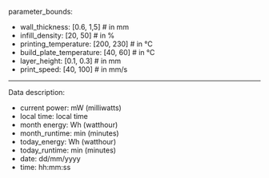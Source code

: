 parameter_bounds: 
- wall_thickness: [0.6, 1,5] # in mm
- infill_density: [20, 50] # in %
- printing_temperature: [200, 230] # in °C
- build_plate_temperature: [40, 60] # in °C
- layer_height: [0.1, 0.3] # in mm
- print_speed: [40, 100] # in mm/s
___
Data description:
- current power: mW (milliwatts)
- local time: local time
- month energy: Wh (watthour)
- month_runtime: min (minutes)
- today_energy: Wh (watthour)
- today_runtime: min (minutes)
- date: dd/mm/yyyy
- time: hh:mm:ss